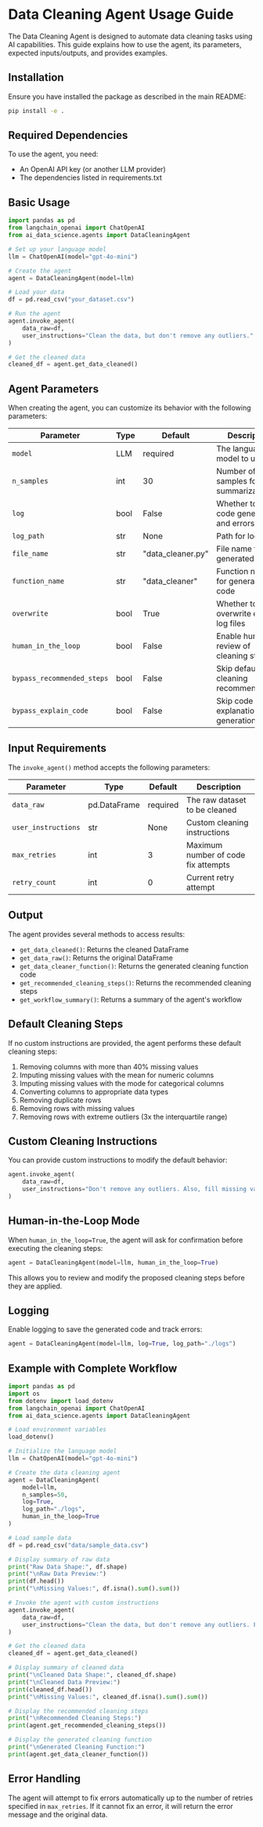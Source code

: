 # Data Cleaning Agent Usage Guide

The Data Cleaning Agent is designed to automate data cleaning tasks using AI capabilities. This guide explains how to use the agent, its parameters, expected inputs/outputs, and provides examples.

## Installation

Ensure you have installed the package as described in the main README:

```bash
pip install -e .
```

## Required Dependencies

To use the agent, you need:
- An OpenAI API key (or another LLM provider)
- The dependencies listed in requirements.txt

## Basic Usage

```python
import pandas as pd
from langchain_openai import ChatOpenAI
from ai_data_science.agents import DataCleaningAgent

# Set up your language model
llm = ChatOpenAI(model="gpt-4o-mini")

# Create the agent
agent = DataCleaningAgent(model=llm)

# Load your data
df = pd.read_csv("your_dataset.csv")

# Run the agent
agent.invoke_agent(
    data_raw=df,
    user_instructions="Clean the data, but don't remove any outliers."
)

# Get the cleaned data
cleaned_df = agent.get_data_cleaned()
```

## Agent Parameters

When creating the agent, you can customize its behavior with the following parameters:

| Parameter | Type | Default | Description |
|-----------|------|---------|-------------|
| `model` | LLM | required | The language model to use |
| `n_samples` | int | 30 | Number of samples for data summarization |
| `log` | bool | False | Whether to log code generation and errors |
| `log_path` | str | None | Path for log files |
| `file_name` | str | "data_cleaner.py" | File name for generated code |
| `function_name` | str | "data_cleaner" | Function name for generated code |
| `overwrite` | bool | True | Whether to overwrite existing log files |
| `human_in_the_loop` | bool | False | Enable human review of cleaning steps |
| `bypass_recommended_steps` | bool | False | Skip default cleaning recommendations |
| `bypass_explain_code` | bool | False | Skip code explanation generation |

## Input Requirements

The `invoke_agent()` method accepts the following parameters:

| Parameter | Type | Default | Description |
|-----------|------|---------|-------------|
| `data_raw` | pd.DataFrame | required | The raw dataset to be cleaned |
| `user_instructions` | str | None | Custom cleaning instructions |
| `max_retries` | int | 3 | Maximum number of code fix attempts |
| `retry_count` | int | 0 | Current retry attempt |

## Output

The agent provides several methods to access results:

- `get_data_cleaned()`: Returns the cleaned DataFrame
- `get_data_raw()`: Returns the original DataFrame
- `get_data_cleaner_function()`: Returns the generated cleaning function code
- `get_recommended_cleaning_steps()`: Returns the recommended cleaning steps
- `get_workflow_summary()`: Returns a summary of the agent's workflow

## Default Cleaning Steps

If no custom instructions are provided, the agent performs these default cleaning steps:

1. Removing columns with more than 40% missing values
2. Imputing missing values with the mean for numeric columns
3. Imputing missing values with the mode for categorical columns
4. Converting columns to appropriate data types
5. Removing duplicate rows
6. Removing rows with missing values
7. Removing rows with extreme outliers (3x the interquartile range)

## Custom Cleaning Instructions

You can provide custom instructions to modify the default behavior:

```python
agent.invoke_agent(
    data_raw=df,
    user_instructions="Don't remove any outliers. Also, fill missing values in the 'age' column with the median instead of the mean."
)
```

## Human-in-the-Loop Mode

When `human_in_the_loop=True`, the agent will ask for confirmation before executing the cleaning steps:

```python
agent = DataCleaningAgent(model=llm, human_in_the_loop=True)
```

This allows you to review and modify the proposed cleaning steps before they are applied.

## Logging

Enable logging to save the generated code and track errors:

```python
agent = DataCleaningAgent(model=llm, log=True, log_path="./logs")
```

## Example with Complete Workflow

```python
import pandas as pd
import os
from dotenv import load_dotenv
from langchain_openai import ChatOpenAI
from ai_data_science.agents import DataCleaningAgent

# Load environment variables
load_dotenv()

# Initialize the language model
llm = ChatOpenAI(model="gpt-4o-mini")

# Create the data cleaning agent
agent = DataCleaningAgent(
    model=llm,
    n_samples=50,
    log=True,
    log_path="./logs",
    human_in_the_loop=True
)

# Load sample data
df = pd.read_csv("data/sample_data.csv")

# Display summary of raw data
print("Raw Data Shape:", df.shape)
print("\nRaw Data Preview:")
print(df.head())
print("\nMissing Values:", df.isna().sum().sum())

# Invoke the agent with custom instructions
agent.invoke_agent(
    data_raw=df,
    user_instructions="Clean the data, but don't remove any outliers. Fill missing values in numeric columns with median instead of mean."
)

# Get the cleaned data
cleaned_df = agent.get_data_cleaned()

# Display summary of cleaned data
print("\nCleaned Data Shape:", cleaned_df.shape)
print("\nCleaned Data Preview:")
print(cleaned_df.head())
print("\nMissing Values:", cleaned_df.isna().sum().sum())

# Display the recommended cleaning steps
print("\nRecommended Cleaning Steps:")
print(agent.get_recommended_cleaning_steps())

# Display the generated cleaning function
print("\nGenerated Cleaning Function:")
print(agent.get_data_cleaner_function())
```

## Error Handling

The agent will attempt to fix errors automatically up to the number of retries specified in `max_retries`. If it cannot fix an error, it will return the error message and the original data. 